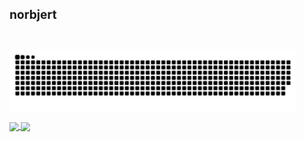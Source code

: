 ## norbjert
</br>

  ![Snake animation](https://github.com/norbjert/norbjert/blob/output/snake.svg)

 <div>
  <a href="https://github.com/norbjert">
   <img align="center" height="170" src="https://github-readme-stats.vercel.app/api/top-langs/?username=norbjert&layout=compact&langs_count=16&theme=dracula"/>
  <img align="center" src="https://github-readme-stats.vercel.app/api?username=norbjert&show_icons=true&theme=dracula&include_all_commits=true&count_private=true&hide=issues"/>
</div>



 
</div>
<!--
## Contact 
<div> 
  <a href="https://www.linkedin.com/in/norbjert" target="_blank"><img src="https://img.shields.io/badge/-LinkedIn-%230077B5?style=for-the-badge&logo=linkedin&logoColor=white" target="_blank"></a> 
  <a href="https://twitter.com/norbjert" target="_blank"><img src="https://img.shields.io/badge/-Twitter-%23EA4335?style=for-the-badge&logo=youtube&logoColor=white" target="_blank"></a>
  <a href="https://instagram.com/norbjert" target="_blank"><img src="https://img.shields.io/badge/-Instagram-%23E4405F?style=for-the-badge&logo=instagram&logoColor=white" target="_blank"></a>
  <a href = "mailto: @gmail.com"><img src="https://img.shields.io/badge/-Gmail-%23333?style=for-the-badge&logo=gmail&logoColor=white" target="_blank"></a>
 </br>
</br>
 

**norbjert/norbjert** is a ✨ _special_ ✨ repository because its `README.md` (this file) appears on your GitHub profile.

Here are some ideas to get you started:

- 🔭 I’m currently working on ...
- 🌱 I’m currently learning ...
- 👯 I’m looking to collaborate on ...
- 🤔 I’m looking for help with ...
- 💬 Ask me about ...
- 📫 How to reach me: ...
- 😄 Pronouns: ...
- ⚡ Fun fact: ...
-->
